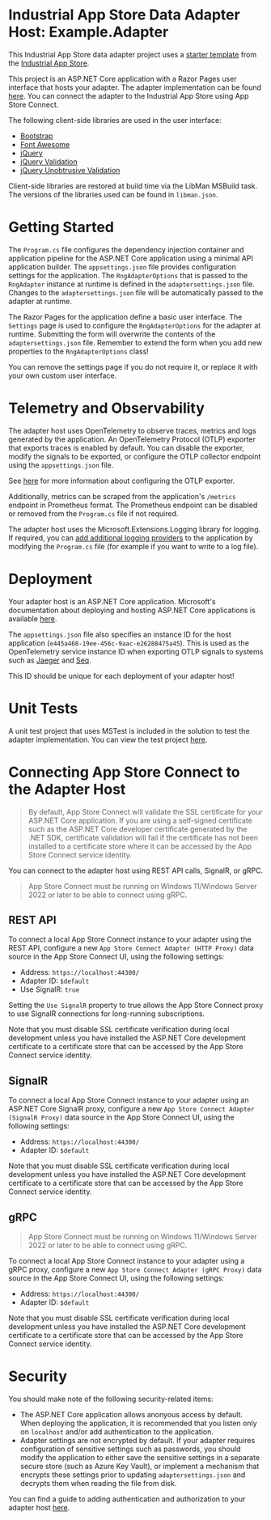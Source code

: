 ﻿# Industrial App Store Data Adapter Host: Example.Adapter

This Industrial App Store data adapter project uses a [starter template](https://github.com/intelligentplant/AppStoreConnect.Adapters/src/DataCore.Adapter.Templates) from the [Industrial App Store](https://appstore.intelligentplant.com). 

This project is an ASP.NET Core application with a Razor Pages user interface that hosts your adapter. The adapter implementation can be found [here](../Example.Adapter). You can connect the adapter to the Industrial App Store using App Store Connect.

The following client-side libraries are used in the user interface:

- [Bootstrap](https://getbootstrap.com/)
- [Font Awesome](https://fontawesome.com/)
- [jQuery](https://jquery.com/)
- [jQuery Validation](https://jqueryvalidation.org/)
- [jQuery Unobtrusive Validation](https://github.com/aspnet/jquery-validation-unobtrusive)

Client-side libraries are restored at build time via the LibMan MSBuild task. The versions of the libraries used can be found in `libman.json`.


# Getting Started

The `Program.cs` file configures the dependency injection container and application pipeline for the ASP.NET Core application using a minimal API application builder. The `appsettings.json` file provides configuration settings for the application. The `RngAdapterOptions` that is passed to the `RngAdapter` instance at runtime is defined in the `adaptersettings.json` file. Changes to the `adaptersettings.json` file will be automatically passed to the adapter at runtime.

The Razor Pages for the application define a basic user interface. The `Settings` page is used to configure the `RngAdapterOptions` for the adapter at runtime. Submitting the form will overwrite the contents of the `adaptersettings.json` file. Remember to extend the form when you add new properties to the `RngAdapterOptions` class!

You can remove the settings page if you do not require it, or replace it with your own custom user interface.


# Telemetry and Observability

The adapter host uses OpenTelemetry to observe traces, metrics and logs generated by the application. An OpenTelemetry Protocol (OTLP) exporter that exports traces is enabled by default. You can disable the exporter, modify the signals to be exported, or configure the OTLP collector endpoint using the `appsettings.json` file.

See [here](https://github.com/wazzamatazz/opentelemetry-extensions) for more information about configuring the OTLP exporter.

Additionally, metrics can be scraped from the application's `/metrics` endpoint in Prometheus format. The Prometheus endpoint can be disabled or removed from the `Program.cs` file if not required.

The adapter host uses the Microsoft.Extensions.Logging library for logging. If required, you can [add additional logging providers](https://learn.microsoft.com/en-us/dotnet/core/extensions/logging-providers) to the application by modifying the `Program.cs` file (for example if you want to write to a log file).


# Deployment

Your adapter host is an ASP.NET Core application. Microsoft's documentation about deploying and hosting ASP.NET Core applications is available [here](https://docs.microsoft.com/en-us/aspnet/core/host-and-deploy).

The `appsettings.json` file also specifies an instance ID for the host application (`e445a468-19ee-456c-9aac-e26288475a45`). This is used as the OpenTelemetry service instance ID when exporting OTLP signals to systems such as [Jaeger](https://jaegertracing.io) and [Seq](https://datalust.co/seq).

This ID should be unique for each deployment of your adapter host!


# Unit Tests

A unit test project that uses MSTest is included in the solution to test the adapter implementation. You can view the test project [here](../Example.Adapter.Tests).


# Connecting App Store Connect to the Adapter Host

> By default, App Store Connect will validate the SSL certificate for your ASP.NET Core application. If you are using a self-signed certificate such as the ASP.NET Core developer certificate generated by the .NET SDK, certificate validation will fail if the certificate has not been installed to a certificate store where it can be accessed by the App Store Connect service identity.

You can connect to the adapter host using REST API calls, SignalR, or gRPC.

> App Store Connect must be running on Windows 11/Windows Server 2022 or later to be able to connect using gRPC.


## REST API

To connect a local App Store Connect instance to your adapter using the REST API, configure a new `App Store Connect Adapter (HTTP Proxy)` data source in the App Store Connect UI, using the following settings:

- Address: `https://localhost:44300/`
- Adapter ID: `$default`
- Use SignalR: `true`

Setting the `Use SignalR` property to true allows the App Store Connect proxy to use SignalR connections for long-running subscriptions.

Note that you must disable SSL certificate verification during local development unless you have installed the ASP.NET Core development certificate to a certificate store that can be accessed by the App Store Connect service identity.


## SignalR

To connect a local App Store Connect instance to your adapter using an ASP.NET Core SignalR proxy, configure a new `App Store Connect Adapter (SignalR Proxy)` data source in the App Store Connect UI, using the following settings:

- Address: `https://localhost:44300/`
- Adapter ID: `$default`

Note that you must disable SSL certificate verification during local development unless you have installed the ASP.NET Core development certificate to a certificate store that can be accessed by the App Store Connect service identity.


## gRPC

> App Store Connect must be running on Windows 11/Windows Server 2022 or later to be able to connect using gRPC.

To connect a local App Store Connect instance to your adapter using a gRPC proxy, configure a new `App Store Connect Adapter (gRPC Proxy)` data source in the App Store Connect UI, using the following settings:

- Address: `https://localhost:44300/`
- Adapter ID: `$default`

Note that you must disable SSL certificate verification during local development unless you have installed the ASP.NET Core development certificate to a certificate store that can be accessed by the App Store Connect service identity.


# Security

You should make note of the following security-related items:

- The ASP.NET Core application allows anonyous access by default. When deploying the application, it is recommended that you listen only on `localhost` and/or add authentication to the application.
- Adapter settings are not encrypted by default. If your adapter requires configuration of sensitive settings such as passwords, you should modify the application to either save the sensitive settings in a separate secure store (such as Azure Key Vault), or implement a mechanism that encrypts these settings prior to updating `adaptersettings.json` and decrypts them when reading the file from disk.

You can find a guide to adding authentication and authorization to your adapter host [here](https://github.com/intelligentplant/AppStoreConnect.Adapters/blob/main/docs/adapter-host-authn-authz.md).
